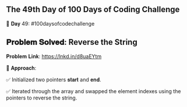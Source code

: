The 49th Day of 100 Days of Coding Challenge
------------------------------------------------

📌 𝐃𝐚𝐲 49: #100daysofcodechallenge

𝐏𝐫𝐨𝐛𝐥𝐞𝐦 𝐒𝐨𝐥𝐯𝐞𝐝: Reverse the String
------------------------------------------------
𝐏𝐫𝐨𝐛𝐥𝐞𝐦 𝐋𝐢𝐧𝐤: https://lnkd.in/d8uaEYtm

📌 𝐀𝐩𝐩𝐫𝐨𝐚𝐜𝐡:

✅ Initialized two pointers 𝐬𝐭𝐚𝐫𝐭 and 𝐞𝐧𝐝.

✅ Iterated through the array and swapped the element indexes using the pointers to reverse the string.
